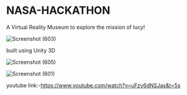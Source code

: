 # NASA-HACKATHON
A Virtual Reality Museum to explore the mission of lucy!

![Screenshot (603)](https://user-images.githubusercontent.com/91226892/135766093-90000bce-f4fd-49c8-a69d-868fa5cfaa16.png)


built using Unity 3D

![Screenshot (605)](https://user-images.githubusercontent.com/91226892/135766263-33573c9f-3d06-40d2-be27-74226f030a04.png)

![Screenshot (601)](https://user-images.githubusercontent.com/91226892/135766267-fa1334b7-3397-45df-b06d-2fc40de8bab3.png)

youtube link:-https://www.youtube.com/watch?v=uFzy6dNSJas&t=5s
